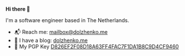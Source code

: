 **Hi there 👋**

I'm a software engineer based in The Netherlands.

- 📬 Reach me: [mailbox@dolzhenko.me](mailto:mailbox@dolzhenko.me)
- 📒 I have a blog: [dolzhenko.me](https://dolzhenko.me)
- 🔐 My PGP Key [D826EF2F08D18A63FF4FAC7F1DA1B8C9D4CF9460](https://keys.openpgp.org/search?q=D826EF2F08D18A63FF4FAC7F1DA1B8C9D4CF9460)
